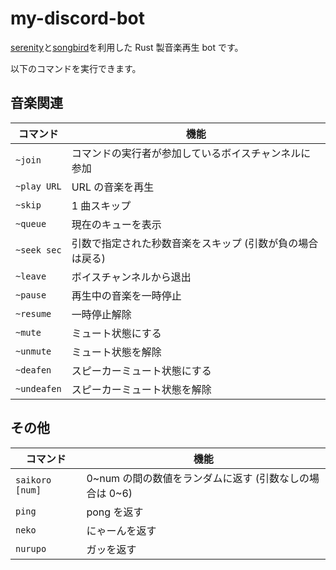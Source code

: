 # my-discord-bot

[serenity](https://github.com/serenity-rs/serenity)と[songbird](https://github.com/serenity-rs/songbird)を利用した Rust 製音楽再生 bot です。

以下のコマンドを実行できます。

## 音楽関連

| コマンド    | 機能                                                      |
| ----------- | --------------------------------------------------------- |
| `~join`     | コマンドの実行者が参加しているボイスチャンネルに参加      |
| `~play URL` | URL の音楽を再生                                          |
| `~skip`     | 1 曲スキップ                                              |
| `~queue`    | 現在のキューを表示                                        |
| `~seek sec` | 引数で指定された秒数音楽をスキップ (引数が負の場合は戻る) |
| `~leave`    | ボイスチャンネルから退出                                  |
| `~pause`    | 再生中の音楽を一時停止                                    |
| `~resume`   | 一時停止解除                                              |
| `~mute`     | ミュート状態にする                                        |
| `~unmute`   | ミュート状態を解除                                        |
| `~deafen`   | スピーカーミュート状態にする                              |
| `~undeafen` | スピーカーミュート状態を解除                              |

## その他

| コマンド        | 機能                                                    |
| --------------- | ------------------------------------------------------- |
| `saikoro [num]` | 0\~num の間の数値をランダムに返す (引数なしの場合は 0\~6) |
| `ping`          | pong を返す                                             |
| `neko`          | にゃーんを返す                                          |
| `nurupo`        | ガッを返す                                              |
